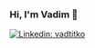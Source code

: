 ### Hi, I'm Vadim 👋

[![Linkedin: vadtitko](https://img.shields.io/badge/-Vadim%20Titko-blue?style=flat-square&logo=Linkedin&logoColor=white&link=https://www.linkedin.com/in/vadtitko/)](https://www.linkedin.com/in/vadtitko/)

